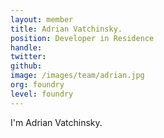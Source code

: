 ```yaml
---
layout: member
title: Adrian Vatchinsky.
position: Developer in Residence
handle:
twitter:
github:
image: /images/team/adrian.jpg
org: foundry
level: foundry
---
```

I'm Adrian Vatchinsky.
